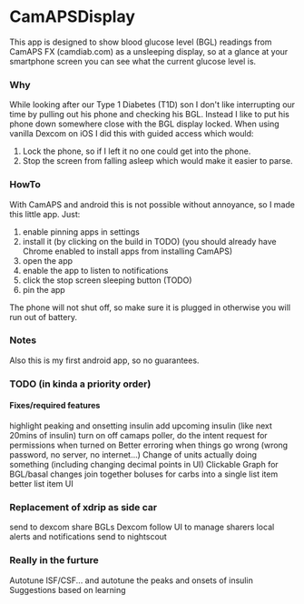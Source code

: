 # CamAPSDisplay

This app is designed to show blood glucose level (BGL) readings from CamAPS FX (camdiab.com) as a unsleeping display, so at a glance at your smartphone screen you can see what the current glucose level is.

### Why
While looking after our Type 1 Diabetes (T1D) son I don't like interrupting our time by pulling out his phone and checking his BGL.
Instead I like to put his phone down somewhere close with the BGL display locked.
When using vanilla Dexcom on iOS I did this with guided access which would:
1. Lock the phone, so if I left it no one could get into the phone.
2. Stop the screen from falling asleep which would make it easier to parse.

### HowTo
With CamAPS and android this is not possible without annoyance, so I made this little app.
Just:
1. enable pinning apps in settings
2. install it (by clicking on the build in TODO) (you should already have Chrome enabled to install apps from installing CamAPS)
3. open the app
4. enable the app to listen to notifications
5. click the stop screen sleeping button (TODO)
6. pin the app

The phone will not shut off, so make sure it is plugged in otherwise you will run out of battery.

### Notes
Also this is my first android app, so no guarantees.

### TODO (in kinda a priority order)

#### Fixes/required features
highlight peaking and onsetting insulin
add upcoming insulin (like next 20mins of insulin)
turn on off camaps poller, do the intent request for permissions when turned on
Better erroring when things go wrong (wrong password, no server, no internet...)
Change of units actually doing something (including changing decimal points in UI)
Clickable Graph for BGL/basal changes
join together boluses for carbs into a single list item
better list item UI

### Replacement of xdrip as side car
send to dexcom share BGLs
Dexcom follow UI to manage sharers
local alerts and notifications
send to nightscout 

### Really in the furture
Autotune ISF/CSF... and autotune the peaks and onsets of insulin
Suggestions based on learning


